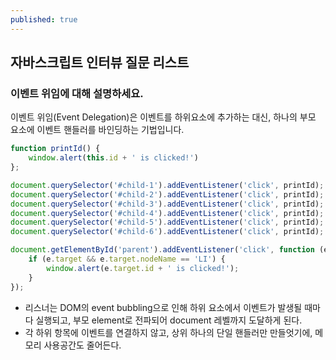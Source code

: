 ```yaml
---
published: true
---
```

## 자바스크립트 인터뷰 질문 리스트


### 이벤트 위임에 대해 설명하세요.

이벤트 위임(Event Delegation)은 이벤트를 하위요소에 추가하는 대신, 하나의 부모 요소에 이벤트 핸들러를 바인딩하는 기법입니다.

```JavaScript
function printId() {
    window.alert(this.id + ' is clicked!')
};

document.querySelector('#child-1').addEventListener('click', printId);
document.querySelector('#child-2').addEventListener('click', printId);
document.querySelector('#child-3').addEventListener('click', printId);
document.querySelector('#child-4').addEventListener('click', printId);
document.querySelector('#child-5').addEventListener('click', printId);
document.querySelector('#child-6').addEventListener('click', printId);
```

```JavaScript
document.getElementById('parent').addEventListener('click', function (e) {
	if (e.target && e.target.nodeName == 'LI') {
		window.alert(e.target.id + ' is clicked!');
	}
});
```
- 리스너는 DOM의 event bubbling으로 인해 하위 요소에서 이벤트가 발생될 때마다 실행되고, 부모 element로 전파되어 document 레벨까지 도달하게 된다.
- 각 하위 항목에 이벤트를 연결하지 않고, 상위 하나의 단일 핸들러만 만들엇기에, 메모리 사용공간도 줄어든다.


